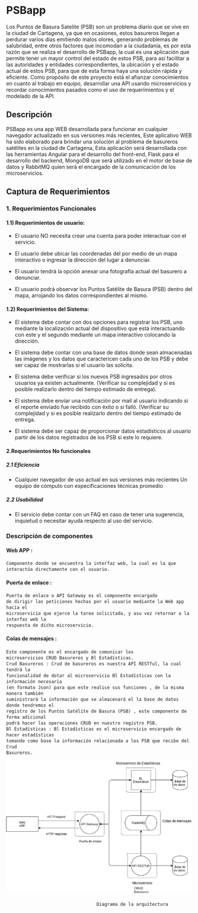  
PSBapp 
=======


Los Puntos de Basura Satelite (PSB) son un problema diario que se vive en la ciudad de Cartagena, ya que en ocasiones, estos basureros llegan a perdurar varios días emitiendo malos olores, generando problemas de salubridad, entre otros factores que incomodan a la ciudadanía, es por esta razón que se realiza el desarrollo de PSBapp, la cual es una aplicación que permite tener un mayor control del estado de estos PSB, para así facilitar a las autoridades y entidades correspondientes, la ubicación y el estado actual de estos PSB, para que de esta forma haya una solución rápida y eficiente.
Como propósito de este proyecto está el afianzar conocimientos en cuanto al trabajo en equipo, desarrollar una API usando microservicios y recordar conocimientos pasados como el uso de requerimientos y el modelado de la APl.
 
 Descripción
 ----------

PSBapp es una app WEB desarrollada para funcionar en cualquier navegador actualizado en sus versiones más recientes, Este aplicativo WEB ha sido elaborado para brindar una solución al problema de basureros satélites en la ciudad de Cartagena, Esta aplicación será desarrollada con las herramientas Angular para el desarrollo del front-end, Flask para el desarrollo del backend, MongoDB que será utilizado en el motor de base de datos y RabbitMQ quien será el encargado de la comunicación de los microservicios.
 

## Captura de Requerimientos ##

### 1. Requerimientos Funcionales


  #### 1.1) Requerimientos de usuario: 
  
   * El usuario NO necesita crear una cuenta para poder interactuar con el servicio.

   * El usuario debe ubicar las coordenadas del por medio de un mapa interactivo o ingresar la dirección del lugar a denunciar.
  
   * El usuario tendrá la opción anexar una fotografía actual del basurero a denunciar.

   * El usuario podrá observar los Puntos Satélite de Basura (PSB) dentro del mapa, arrojando los datos correspondientes al mismo.

  
  #### 1.2) Requerimientos del Sistema:

  * El sistema debe contar con dos opciones para registrar los PSB, uno mediante la localización actual del dispositivo que está interactuando con este y el segundo mediante un mapa interactivo colocando la dirección.

  * El sistema debe contar con una base de datos donde sean almacenadas las imágenes y los datos que caractericen cada uno de los PSB y debe ser capaz de mostrarlas si el usuario las solicita.

  * El sistema debe verificar si los nuevos PSB ingresados por otros usuarios ya existen actualmente. (Verificar su complejidad y si es posible realizarlo dentro del tiempo estimado de entrega).

  * El sistema debe enviar una notificación por mail al usuario indicando si el reporte enviado fue recibido con éxito o si falló. (Verificar su complejidad y si es posible realizarlo dentro del tiempo estimado de entrega.

  * El sistema debe ser capaz de proporcionar datos estadísticos al usuario partir de los datos registrados de los PSB si este lo requiere.


#### 2.Requerimientos No funcionales

##### 2.1 Eficiencia

  * Cualquier navegador de uso actual en sus versiones más recientes
  Un equipo de cómputo con especificaciones técnicas promedio


##### 2.2 Usabilidad
  
  * El servicio debe contar con un FAQ en caso de tener una sugerencia, inquietud o necesitar ayuda respecto al uso del servicio.


### Descripción de componentes

#### Web APP :
    Componente donde se encuentra la interfaz web, la cual es la que
    interactúa directamente con el usuario.
    
#### Puerta de enlace :
    Puerta de enlace o API Gateway es el componente encargado
    de dirigir las peticiones hechas por el usuario mediante la Web app hacía el
    microservicio que ejerce la tarea solicitada, y asu vez retornar a la interfaz web la
    respuesta de dicho microservicio.

#### Colas de mensajes : 
    Este componente es el encargado de comunicar los
    microservicios CRUD Basureros y Bl Estadísticas.
    Crud Basureros : Crud de basureros es nuestra API RESTful, la cual tendrá la
    funcionalidad de dotar al microservicio Bl Estadísticas con la información necesaria
    (en formato Json) para que este realice sus funciones , de la misma manera también
    suministrará la información que se almacenará el la base de datos donde tendremos el
    registro de los Puntos Satélite de Basura (PSB) , este componente de forma adicional
    podrá hacer las operaciones CRUD en nuestro registro PSB.
    Bl Estadísticas : Bl Estadísticas es el microservicio encargado de hacer estadísticas
    tomando como base la información relacionada a los PSB que recibe del Crud
    Basureros.




![Diagrama de la acquitectura](https://github.com/skilletComatose/PSBapp/blob/master/Arquitectura.jpg)

                                      Diagrama de la arquitectura 


